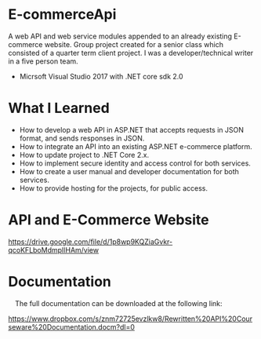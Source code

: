 # E-commerceApi
A web API and web service modules appended to an already existing E-commerce website. Group project created for a senior class which consisted of a quarter term client project. I was a developer/technical writer in a five person team.

- Micrsoft Visual Studio 2017 with .NET core sdk 2.0

# What I Learned
- How to develop a web API in ASP.NET that accepts requests in JSON format, and sends responses in JSON.
- How to integrate an API into an existing ASP.NET e-commerce platform.
- How to update project to .NET Core 2.x.
- How to implement secure identity and access control for both services.
- How to create a user manual and developer documentation for both services.
- How to provide hosting for the projects, for public access.

# API and E-Commerce Website
https://drive.google.com/file/d/1p8wp9KQZiaGvkr-qcoKFLboMdmpIlHAm/view

# Documentation
 The full documentation can be downloaded at the following link:
 
 https://www.dropbox.com/s/znm72725evzlkw8/Rewritten%20API%20Courseware%20Documentation.docm?dl=0




